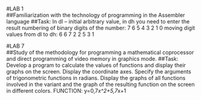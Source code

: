#LAB 1  
##Familiarization with the technology of programming in the Assembler language
##Task:
In dl – initial arbitrary value, in dh you need to enter the result
numbering of binary digits of the number: 7 6 5 4 3 2 1 0
moving digit values ​​from dl to dh:        6 6 7 2 2 5 3 1

#LAB 7  
##Study of the methodology for programming a mathematical coprocessor and direct programming of video memory in graphics mode.
##Task:
Develop a program to calculate the values ​​of functions and display their graphs on the screen. 
Display the coordinate axes. Specify the arguments of trigonometric functions in radians. 
Display the graphs of all functions involved in the variant and the graph of the resulting function on the screen in different colors.
FUNCTION: y=0,7*x^2+5,7*x+1 
